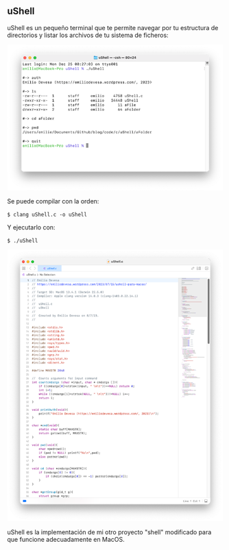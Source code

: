 ## uShell

uShell es un pequeño terminal que te permite navegar por tu estructura de directorios y listar los archivos de tu sistema de ficheros: 

![](images/ushell.png)

Se puede compilar con la orden:
```
$ clang uShell.c -o uShell
```
Y ejecutarlo con:
```
$ ./uShell
```

![](images/ushell-xcode.png)

uShell es la implementación de mi otro proyecto "shell" modificado para que funcione adecuadamente en MacOS.